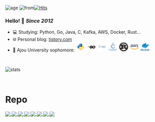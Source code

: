 
![age](https://img.shields.io/badge/Age-99-blue) ![from](https://img.shields.io/badge/from-korea-red)[![Hits](https://hits.seeyoufarm.com/api/count/incr/badge.svg?url=https%3A%2F%2Fgithub.com%2FAlfex4936%2FAlfex4936&count_bg=%23000000&title_bg=%23000000&icon=github.svg&icon_color=%23E7E7E7&title=%7C&edge_flat=false)](https://hits.seeyoufarm.com)
### Hello! 👋 *Since 2012*

- 💻 Studying: Python, Go, Java, C, Kafka, AWS, Docker, Rust...
- 🌐 Personal blog: [tistory.com](https://choiseokwon.tistory.com/)
- 🏫 Ajou University sophomore: 
<code><img height="30" src="https://raw.githubusercontent.com/github/explore/80688e429a7d4ef2fca1e82350fe8e3517d3494d/topics/python/python.png"></code>
<code><img height="30" src="https://raw.githubusercontent.com/github/explore/80688e429a7d4ef2fca1e82350fe8e3517d3494d/topics/go/go.png"></code>
<code><img height="30" src="https://raw.githubusercontent.com/github/explore/80688e429a7d4ef2fca1e82350fe8e3517d3494d/topics/java/java.png"></code>
<code><img height="30" src="https://raw.githubusercontent.com/github/explore/80688e429a7d4ef2fca1e82350fe8e3517d3494d/topics/c/c.png"></code>
<code><img height="30" src="https://raw.githubusercontent.com/github/explore/80688e429a7d4ef2fca1e82350fe8e3517d3494d/topics/rust/rust.png"></code>
<code><img height="30" src="https://raw.githubusercontent.com/github/explore/80688e429a7d4ef2fca1e82350fe8e3517d3494d/topics/aws/aws.png"></code>
<code><img height="30" src="https://raw.githubusercontent.com/github/explore/80688e429a7d4ef2fca1e82350fe8e3517d3494d/topics/docker/docker.png"></code>

<br />

![stats](https://github-readme-stats.vercel.app/api/?username=alfex4936&show_owner=false&show_icons=true&theme=radical&hide_border=true&hide_rank=false&count_private=true&include_all_commits=true)

<br />

<h1>Repo</h1>
<a href="https://github.com/Alfex4936/alfex4936.github.io">
  <img align="center" src="https://github-readme-stats.vercel.app/api/pin?username=alfex4936&repo=alfex4936.github.io&theme=radical&cache_seconds=86400" />
</a>

<a href="https://github.com/Alfex4936/python-bigO-calculator">
  <img align="center" src="https://github-readme-stats.vercel.app/api/pin?username=alfex4936&repo=python-bigO-calculator&theme=radical&cache_seconds=86400" />
</a>

<a href="https://github.com/Alfex4936/KakaoChatBot-Golang">
  <img align="center" src="https://github-readme-stats.vercel.app/api/pin?username=alfex4936&repo=KakaoChatBot-Golang&theme=radical&cache_seconds=86400" />
</a>

<a href="https://github.com/Alfex4936/kakao">
  <img align="center" src="https://github-readme-stats.vercel.app/api/pin?username=alfex4936&repo=kakao&theme=radical&cache_seconds=86400" />
</a>

<a href="https://github.com/Alfex4936/Kafka-Local-CLI">
  <img align="center" src="https://github-readme-stats.vercel.app/api/pin?username=alfex4936&repo=Kafka-Local-CLI&theme=radical&cache_seconds=86400" />
</a>

<a href="https://github.com/Alfex4936/V-algorithms">
  <img align="center" src="https://github-readme-stats.vercel.app/api/pin?username=alfex4936&repo=V-algorithms&theme=radical&cache_seconds=86400" />
</a>

<a href="https://github.com/Alfex4936/kafka-Studies">
  <img align="center" src="https://github-readme-stats.vercel.app/api/pin?username=alfex4936&repo=kafka-Studies&theme=radical&cache_seconds=86400" />
</a>

<a href="https://github.com/MIRAGE-Dev/frameworks_base_slim">
  <img align="center" src="https://github-readme-stats.vercel.app/api/pin?username=MIRAGE-Dev&repo=frameworks_base_slim&theme=radical&cache_seconds=86400" />
</a>

<br />

<!--
<h1>Github 언어 사용 비율</h1>
<img align="left" src="https://github-readme-stats.vercel.app/api/top-langs/?username=alfex4936&layout=compact&theme=dark&hide=lua,dart,assembly&hide_title=true" />
-->
